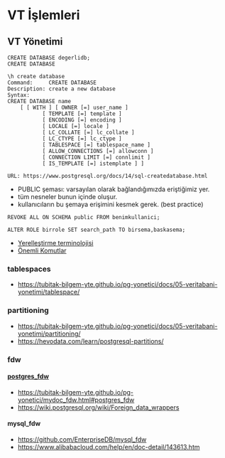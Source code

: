 # VT İşlemleri

## VT Yönetimi

```
CREATE DATABASE degerlidb;
CREATE DATABASE
```


```
\h create database
Command:     CREATE DATABASE
Description: create a new database
Syntax:
CREATE DATABASE name
    [ [ WITH ] [ OWNER [=] user_name ]
           [ TEMPLATE [=] template ]
           [ ENCODING [=] encoding ]
           [ LOCALE [=] locale ]
           [ LC_COLLATE [=] lc_collate ]
           [ LC_CTYPE [=] lc_ctype ]
           [ TABLESPACE [=] tablespace_name ]
           [ ALLOW_CONNECTIONS [=] allowconn ]
           [ CONNECTION LIMIT [=] connlimit ]
           [ IS_TEMPLATE [=] istemplate ] ]

URL: https://www.postgresql.org/docs/14/sql-createdatabase.html

```
* PUBLIC şeması: varsayılan olarak bağlandığımızda eriştiğimiz yer. 
* tüm nesneler bunun içinde oluşur. 
* kullanıcıların bu şemaya erişimini kesmek gerek. (best practice)

```
REVOKE ALL ON SCHEMA public FROM benimkullanici;

ALTER ROLE birrole SET search_path TO birsema,baskasema;

```
* [Yerelleştirme terminolojisi](https://www.postgresql.org/docs/current/locale.html)
* [Önemli Komutlar](https://tubitak-bilgem-yte.github.io/pg-yonetici/docs/05-veritabani-yonetimi/postgres_veritaban%C4%B1_islemleri/)

### tablespaces
* https://tubitak-bilgem-yte.github.io/pg-yonetici/docs/05-veritabani-yonetimi/tablespace/

### partitioning
* https://tubitak-bilgem-yte.github.io/pg-yonetici/docs/05-veritabani-yonetimi/partitioning/
* https://hevodata.com/learn/postgresql-partitions/

### fdw
#### [postgres_fdw](d/fdw.md)
* https://tubitak-bilgem-yte.github.io/pg-yonetici/mydoc_fdw.html#postgres_fdw
* https://wiki.postgresql.org/wiki/Foreign_data_wrappers

#### mysql_fdw
* https://github.com/EnterpriseDB/mysql_fdw
* https://www.alibabacloud.com/help/en/doc-detail/143613.htm
